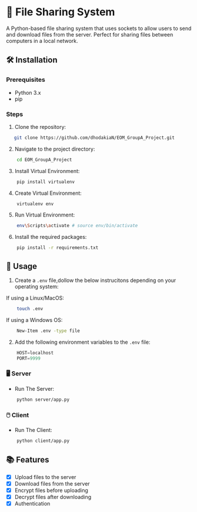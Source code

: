# 📁 File Sharing System

A Python-based file sharing system that uses sockets to allow users to send and download files from the server. Perfect for sharing files between computers in a local network.

## 🛠️ Installation

### Prerequisites
- Python 3.x
- pip

### Steps
1. Clone the repository:
```sh
   git clone https://github.com/dhodakiaN/EOM_GroupA_Project.git
```
2. Navigate to the project directory:
```sh
    cd EOM_GroupA_Project
```
3. Install Virtual Environment:
```sh
    pip install virtualenv
```
4. Create Virtual Environment:
```sh
    virtualenv env
```
5. Run Virtual Environment:
```sh
    env\Scripts\activate # source env/bin/activate
```
6. Install the required packages:
```sh
    pip install -r requirements.txt
```

## 🚀 Usage
1. Create a `.env` file,dollow the below instrucitons depending on your operating system:

 If using a Linux/MacOS:
```sh
    touch .env
```
If using a Windows OS:

```sh
    New-Item .env -type file
```


2. Add the following environment variables to the `.env` file:
```js
    HOST=localhost
    PORT=9999
```

### 🖥️ Server
- Run The Server:
```sh
    python server/app.py
```
### 🖱️ Client
- Run The Client:
```sh
    python client/app.py
```

## 📚 Features
- [x] Upload files to the server
- [x] Download files from the server
- [X] Encrypt files before  uploading
- [X] Decrypt files after downloading
- [x] Authentication
